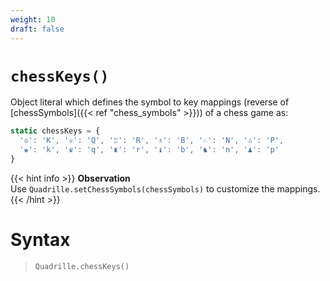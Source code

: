 ```yaml
---
weight: 10
draft: false
---
```


# `chessKeys()`

Object literal which defines the symbol to key mappings (reverse of [chessSymbols]({{< ref "chess_symbols" >}})) of a chess game as:

```js
static chessKeys = {
  '♔': 'K', '♕': 'Q', '♖': 'R', '♗': 'B', '♘': 'N', '♙': 'P', 
  '♚': 'k', '♛': 'q', '♜': 'r', '♝': 'b', '♞': 'n', '♟': 'p'
}
```

{{< hint info >}}
**Observation**\
Use `Quadrille.setChessSymbols(chessSymbols)` to customize the mappings.
{{< /hint >}}

# Syntax

> `Quadrille.chessKeys()`
